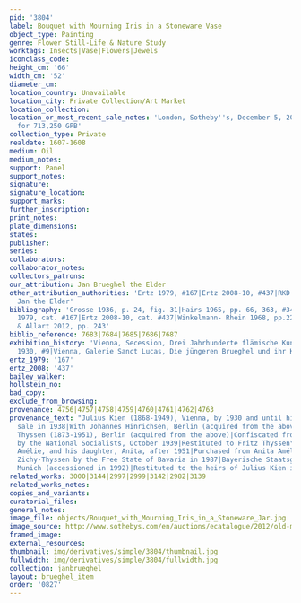 ```yaml
---
pid: '3804'
label: Bouquet with Mourning Iris in a Stoneware Vase
object_type: Painting
genre: Flower Still-Life & Nature Study
worktags: Insects|Vase|Flowers|Jewels
iconclass_code:
height_cm: '66'
width_cm: '52'
diameter_cm:
location_country: Unavailable
location_city: Private Collection/Art Market
location_collection:
location_or_most_recent_sale_notes: 'London, Sotheby''s, December 5, 2012, inv. #35
  for 713,250 GPB'
collection_type: Private
realdate: 1607-1608
medium: Oil
medium_notes:
support: Panel
support_notes:
signature:
signature_location:
support_marks:
further_inscription:
print_notes:
plate_dimensions:
states:
publisher:
series:
collaborators:
collaborator_notes:
collectors_patrons:
our_attribution: Jan Brueghel the Elder
other_attribution_authorities: 'Ertz 1979, #167|Ertz 2008-10, #437|RKD (Meijer) as
  Jan the Elder'
bibliography: 'Grosse 1936, p. 24, fig. 31|Hairs 1965, pp. 66, 363, #34, fig. 159|Ertz
  1979, cat. #167|Ertz 2008-10, cat. #437|Winkelmann- Rhein 1968, pp.22, 35 |Currie
  & Allart 2012, pp. 243'
biblio_reference: 7683|7684|7685|7686|7687
exhibition_history: 'Vienna, Secession, Drei Jahrhunderte flämische Kunst 1400-1700,
  1930, #9|Vienna, Galerie Sanct Lucas, Die jüngeren Brueghel und ihr Kreis, 1935'
ertz_1979: '167'
ertz_2008: '437'
bailey_walker:
hollstein_no:
bad_copy:
exclude_from_browsing:
provenance: 4756|4757|4758|4759|4760|4761|4762|4763
provenance_text: "Julius Kien (1868-1949), Vienna, by 1930 and until his involuntary
  sale in 1938|With Johannes Hinrichsen, Berlin (acquired from the above in 1938)|Fritz
  Thyssen (1873-1951), Berlin (acquired from the above)|Confiscated from the above
  by the National Socialists, October 1939|Restituted to Fritz Thyssen\x92s widow,
  Amélie, and his daughter, Anita, after 1951|Purchased from Anita Amélie, Countess
  Zichy-Thyssen by the Free State of Bavaria in 1987|Bayerische Staatsgemäldesammlungen,
  Munich (accessioned in 1992)|Restituted to the heirs of Julius Kien in 2012"
related_works: 3000|3144|2997|2999|3142|2982|3139
related_works_notes:
copies_and_variants:
curatorial_files:
general_notes:
image_file: objects/Bouquet_with_Mourning_Iris_in_a_Stoneware_Jar.jpg
image_source: http://www.sothebys.com/en/auctions/ecatalogue/2012/old-master-british-paintings-evening-l12036/lot.35.html
framed_image:
external_resources:
thumbnail: img/derivatives/simple/3804/thumbnail.jpg
fullwidth: img/derivatives/simple/3804/fullwidth.jpg
collection: janbrueghel
layout: brueghel_item
order: '0827'
---
```

